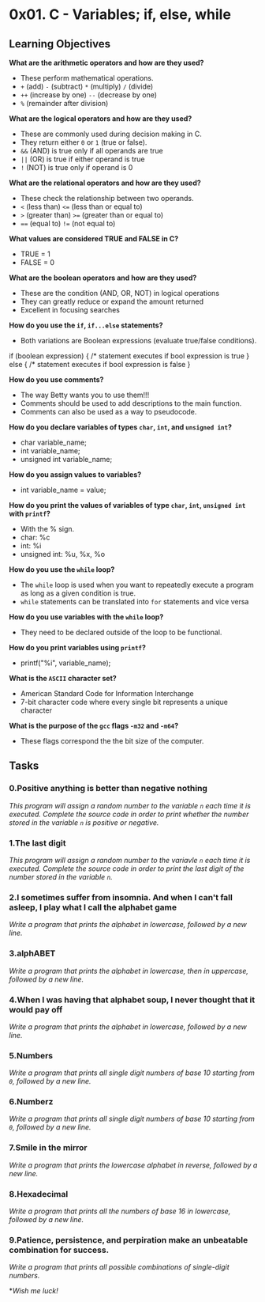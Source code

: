 # 0x01. C - Variables; if, else, while

## Learning Objectives

**What are the arithmetic operators and how are they used?**
- These perform mathematical operations.
- `+` (add) `-` (subtract) `*` (multiply) `/` (divide)
- `++` (increase by one) `--` (decrease by one)
- `%` (remainder after division)

**What are the logical operators and how are they used?**
- These are commonly used during decision making in C.
- They return either `0` or `1` (true or false).
- `&&` (AND) is true only if all operands are true
- `||` (OR) is true if either operand is true
- `!` (NOT) is true only if operand is 0

**What are the relational operators and how are they used?**
- These check the relationship between two operands.
- `<` (less than)     `<=` (less than or equal to)
- `>` (greater than)  `>=` (greater than or equal to)
- `==` (equal to)     `!=` (not equal to)

**What values are considered TRUE and FALSE in C?**
- TRUE = 1
- FALSE = 0

**What are the boolean operators and how are they used?**
- These are the condition (AND, OR, NOT) in logical operations
- They can greatly reduce or expand the amount returned
- Excellent in focusing searches 

**How do you use the `if`, `if...else` statements?**
- Both variations are Boolean expressions (evaluate true/false conditions). 

if (boolean expression)
{ /* statement executes if bool expression is true
} else
{ /* statement executes if bool expression is false
}

**How do you use comments?**
- The way Betty wants you to use them!!!
- Comments should be used to add descriptions to the main function.
- Comments can also be used as a way to pseudocode.

**How do you declare variables of types `char`, `int`, and `unsigned int`?**
- char variable_name;
- int variable_name;
- unsigned int variable_name;

**How do you assign values to variables?**
- int variable_name = value;

**How do you print the values of variables of type `char`, `int`, `unsigned int` with `printf`?**
- With the % sign.
- char: %c
- int: %i
- unsigned int: %u, %x, %o

**How do you use the `while` loop?**
- The `while` loop is used when you want to repeatedly execute a program as long as a given condition is true.
- `while` statements can be translated into `for` statements and vice versa

**How do you use variables with the `while` loop?**
- They need to be declared outside of the loop to be functional.

**How do you print variables using `printf`?**
- printf("%i", variable_name);

**What is the `ASCII` character set?**
- American Standard Code for Information Interchange
- 7-bit character code where every single bit represents a unique character

**What is the purpose of the `gcc` flags `-m32` and `-m64`?**
- These flags correspond the the bit size of the computer.

## Tasks

### 0.Positive anything is better than negative nothing
*This program will assign a random number to the variable `n` each time it is executed. Complete the source code in order to print whether the number stored in the variable `n` is positive or negative.*

### 1.The last digit
*This program will assign a random number to the variavle `n` each time it is executed. Complete the source code in order to print the last digit of the number stored in the variable `n`.*

### 2.I sometimes suffer from insomnia. And when I can't fall asleep, I play what I call the alphabet game
*Write a program that prints the alphabet in lowercase, followed by a new line.*

### 3.alphABET
*Write a program that prints the alphabet in lowercase, then in uppercase, followed by a new line.*

### 4.When I was having that alphabet soup, I never thought that it would pay off
*Write a program that prints the alphabet in lowercase, followed by a new line.*

### 5.Numbers
*Write a program that prints all single digit numbers of base 10 starting from `0`, followed by a new line.*

### 6.Numberz
*Write a program that prints all single digit numbers of base 10 starting from `0`, followed by a new line.*

### 7.Smile in the mirror
*Write a program that prints the lowercase alphabet in reverse, followed by a new line.*

### 8.Hexadecimal
*Write a program that prints all the numbers of base 16 in lowercase, followed by a new line.*

### 9.Patience, persistence, and perpiration make an unbeatable combination for success.
*Write a program that prints all possible combinations of single-digit numbers.*
 
 
**Wish me luck!*

